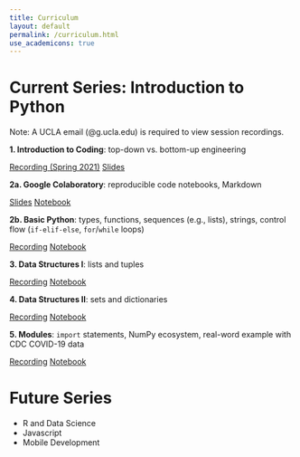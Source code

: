 ```yaml
---
title: Curriculum
layout: default
permalink: /curriculum.html
use_academicons: true
---
```


<h1 class="page-title">Current Series: Introduction to Python</h1>

Note: A UCLA email (@g.ucla.edu) is required to view session recordings.

**1. Introduction to Coding**: top-down vs. bottom-up engineering

<a href="https://drive.google.com/file/d/1NoccVG-hD7v0m79CGVNHJ2b6S2iSMVWJ/view?usp=sharing" class="btn btn-light mr-2"><i class="fab fa-youtube"></i> Recording (Spring 2021)</a>
<a href="https://docs.google.com/presentation/d/1LyrUByPhZVgbNPYbh3ZC_oWVch7H_iOAyRAVeQzW_lM/edit?usp=sharing" class="btn btn-light mr-2"><i class="far fa-file-powerpoint"></i> Slides</a>

**2a. Google Colaboratory**: reproducible code notebooks, Markdown

<a href="https://docs.google.com/presentation/d/1rUS-n1P19Qmqy2bJT0OrWHxuXhYwDDdRGvsMrFJt0iY/edit?usp=sharing" class="btn btn-light mr-2"><i class="far fa-file-powerpoint"></i> Slides</a>
<a href="https://colab.research.google.com/drive/1BKvkJBDGtz1ZFfEs_kEbEybP1cmelW13?usp=sharing" class="btn btn-light mr-2"><i class="far fa-file-code"></i> Notebook</a>

**2b. Basic Python**: types, functions, sequences (e.g., lists), strings, control flow (`if-elif-else`, `for`/`while` loops)

<a href="https://drive.google.com/file/d/1xXfj4aI3X0PwWjibkGb3_Iq_QM-di2e5/view?usp=sharing" class="btn btn-light mr-2"><i class="fab fa-youtube"></i> Recording</a>
<a href="https://colab.research.google.com/drive/1HYVUZ8nWjol-Q7Gc_7rWYlQLHfF9qSaM?usp=sharing" class="btn btn-light mr-2"><i class="far fa-file-code"></i> Notebook</a>

**3. Data Structures I**: lists and tuples

<a href="https://drive.google.com/file/d/1lHaQ9n0hf8c7NWGQxr3vA5de5CdF5lB2/view?usp=sharing" class="btn btn-light mr-2"><i class="fab fa-youtube"></i> Recording</a>
<a href="https://colab.research.google.com/drive/1XagXn4EKXm_H2rCdpWRiyL3eR9VtVARA?usp=sharing" class="btn btn-light mr-2"><i class="far fa-file-code"></i> Notebook</a>

**4. Data Structures II**: sets and dictionaries

<a href="https://drive.google.com/file/d/1QzcF3GG1FEtS4ZEcXXOKuSNbMCkgIyYX/view?usp=sharing" class="btn btn-light mr-2"><i class="fab fa-youtube"></i> Recording</a>
<a href="https://colab.research.google.com/drive/1yWFrgRammamTqXdgcTX9cJyHR_xH0slV?usp=sharing" class="btn btn-light mr-2"><i class="far fa-file-code"></i> Notebook</a>

**5. Modules**: `import` statements, NumPy ecosystem, real-word example with CDC COVID-19 data

<a href="https://drive.google.com/file/d/1CIh4kT8LY-a8f8T3n0f5dgDlGbHPZrZ_/view?usp=sharing" class="btn btn-light mr-2"><i class="fab fa-youtube"></i> Recording</a>
<a href="https://colab.research.google.com/drive/1af5AMiJgKeb456XJK_bshwZH5fwLl22c?usp=sharing" class="btn btn-light mr-2"><i class="far fa-file-code"></i> Notebook</a>

<h1 class="page-title">Future Series</h1>

- R and Data Science
- Javascript
- Mobile Development

<!-- <h1 class="page-title">Past Series</h1> -->
